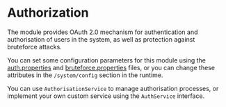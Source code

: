 # Authorization

The module provides OAuth 2.0 mechanism for authentication and authorisation of users in the system, as well as protection against bruteforce attacks.

You can set some configuration parameters for this module using the [auth.properties](https://alexander-kiriliuk.github.io/k-platform-core/additional-documentation/properties/auth.properties.html) and [bruteforce.properties](https://alexander-kiriliuk.github.io/k-platform-core/additional-documentation/properties/bruteforce.properties.html) files, or you can change these attributes in the `/system/config` section in the runtime.

You can use `AuthorisationService` to manage authorisation processes, or implement your own custom service using the `AuthService` interface.